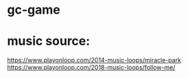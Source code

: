 # gc-game

# music source:
https://www.playonloop.com/2014-music-loops/miracle-park
https://www.playonloop.com/2018-music-loops/follow-me/
